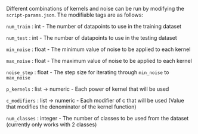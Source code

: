 Different combinations of kernels and noise can be run by modifying the `script-params.json`. The modifiable tags are as follows:

`num_train` : int - The number of datapoints to use in the training dataset

`num_test` : int - The number of datapoints to use in the testing dataset

`min_noise` : float - The minimum value of noise to be applied to each kernel
  
`max_noise` : float - The maximum value of noise to be applied to each kernel
  
`noise_step` : float - The step size for iterating through `min_noise` to `max_noise`
  
`p_kernels` : list -> numeric - Each power of kernel that will be used
  
`c_modifiers` : list -> numeric - Each modifier of c that will be used (Value that modifies the denominator of the kernel function)
  
`num_classes` : integer - The number of classes to be used from the dataset (currently only works with 2 classes)
